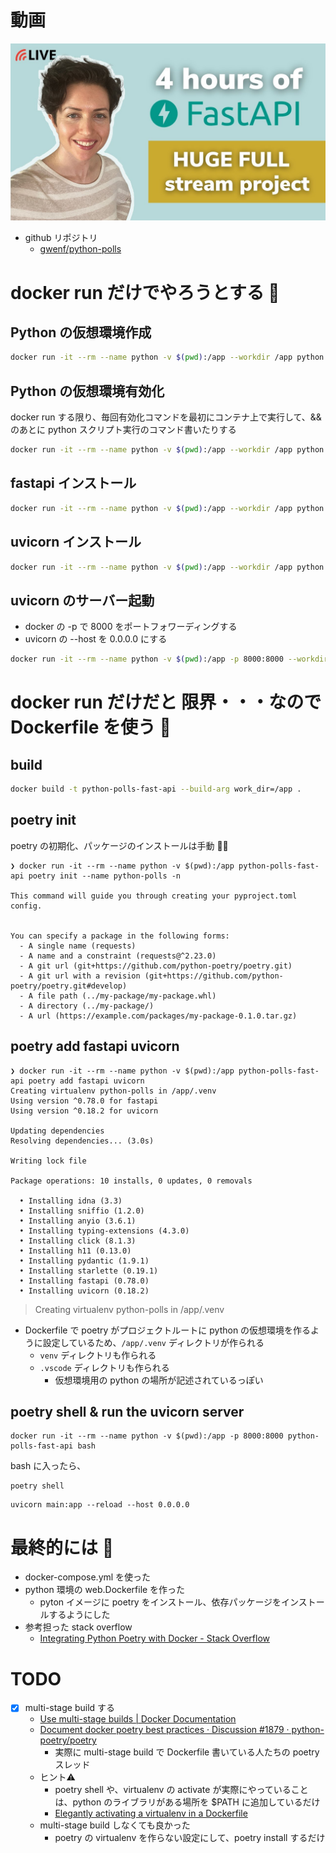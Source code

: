 # 動画

![](/images/2022-07-05-21-50-50.png)

- github リポジトリ
  - [gwenf/python-polls](https://github.com/gwenf/python-polls)

# docker run だけでやろうとする 🙅
## Python の仮想環境作成

```bash
docker run -it --rm --name python -v $(pwd):/app --workdir /app python:3.9.0 python -mvenv venv
```

## Python の仮想環境有効化

docker run する限り、毎回有効化コマンドを最初にコンテナ上で実行して、&& のあとに python スクリプト実行のコマンド書いたりする

```bash
docker run -it --rm --name python -v $(pwd):/app --workdir /app python:3.9.0 bash -c  "source venv/bin/activate"
```

## fastapi インストール

```bash
docker run -it --rm --name python -v $(pwd):/app --workdir /app python:3.9.0 bash -c  "source venv/bin/activate && pip install fastapi"
```

## uvicorn インストール

```bash
docker run -it --rm --name python -v $(pwd):/app --workdir /app python:3.9.0 bash -c  "source venv/bin/activate && pip install uvicorn"
```

## uvicorn のサーバー起動

- docker の -p で 8000 をポートフォワーディングする
- uvicorn の --host を 0.0.0.0 にする

```bash
docker run -it --rm --name python -v $(pwd):/app -p 8000:8000 --workdir /app python:3.9.0 bash -c  "source venv/bin/activate && uvicorn main:app --reload --host 0.0.0.0"
```

# docker run だけだと 限界・・・なので Dockerfile を使う 🙅

## build

```bash
docker build -t python-polls-fast-api --build-arg work_dir=/app .
```

## poetry init

poetry の初期化、パッケージのインストールは手動 👨‍💻

```
❯ docker run -it --rm --name python -v $(pwd):/app python-polls-fast-api poetry init --name python-polls -n

This command will guide you through creating your pyproject.toml config.


You can specify a package in the following forms:
  - A single name (requests)
  - A name and a constraint (requests@^2.23.0)
  - A git url (git+https://github.com/python-poetry/poetry.git)
  - A git url with a revision (git+https://github.com/python-poetry/poetry.git#develop)
  - A file path (../my-package/my-package.whl)
  - A directory (../my-package/)
  - A url (https://example.com/packages/my-package-0.1.0.tar.gz)
```

## poetry add fastapi uvicorn

```
❯ docker run -it --rm --name python -v $(pwd):/app python-polls-fast-api poetry add fastapi uvicorn
Creating virtualenv python-polls in /app/.venv
Using version ^0.78.0 for fastapi
Using version ^0.18.2 for uvicorn

Updating dependencies
Resolving dependencies... (3.0s)

Writing lock file

Package operations: 10 installs, 0 updates, 0 removals

  • Installing idna (3.3)
  • Installing sniffio (1.2.0)
  • Installing anyio (3.6.1)
  • Installing typing-extensions (4.3.0)
  • Installing click (8.1.3)
  • Installing h11 (0.13.0)
  • Installing pydantic (1.9.1)
  • Installing starlette (0.19.1)
  • Installing fastapi (0.78.0)
  • Installing uvicorn (0.18.2)

```

> Creating virtualenv python-polls in /app/.venv
- Dockerfile で poetry がプロジェクトルートに python の仮想環境を作るように設定しているため、`/app/.venv` ディレクトリが作られる
  - `venv` ディレクトリも作られる
  - `.vscode` ディレクトリも作られる
    - 仮想環境用の python の場所が記述されているっぽい

## poetry shell & run the uvicorn server

```
docker run -it --rm --name python -v $(pwd):/app -p 8000:8000 python-polls-fast-api bash
```

bash に入ったら、

```
poetry shell
```
```
uvicorn main:app --reload --host 0.0.0.0
```

# 最終的には 💯
- docker-compose.yml を使った
- python 環境の web.Dockerfile を作った
  - pyton イメージに poetry をインストール、依存パッケージをインストールするようにした
- 参考担った stack overflow
  - [Integrating Python Poetry with Docker - Stack Overflow](https://stackoverflow.com/questions/53835198/integrating-python-poetry-with-docker)

# TODO

- [x] multi-stage build する
  - [Use multi-stage builds | Docker Documentation](https://docs.docker.com/develop/develop-images/multistage-build/)
  - [Document docker poetry best practices · Discussion #1879 · python-poetry/poetry](https://github.com/python-poetry/poetry/discussions/1879)
    - 実際に multi-stage build で Dockerfile 書いている人たちの poetry スレッド
  - ヒント⚠️
    - poetry shell や、virtualenv の activate が実際にやっていることは、python のライブラリがある場所を $PATH に追加しているだけ
    - [Elegantly activating a virtualenv in a Dockerfile](https://pythonspeed.com/articles/activate-virtualenv-dockerfile/)
  - multi-stage build しなくても良かった
    - poetry の virtualenv を作らない設定にして、poetry install するだけ